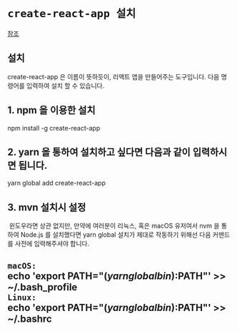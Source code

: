 # `create-react-app 설치`

[참조](https://blog.naver.com/tjddjs90/221879905828)

## 설치

create-react-app 은 이름이 뜻하듯이, 리액트 앱을 만들어주는 도구입니다. 다음 명령어를 입력하여 설치 할 수 있습니다.



## 1. npm 을 이용한 설치​

npm install -g create-react-app
​

## 2. yarn 을 통하여 설치하고 싶다면 다음과 같이 입력하시면 됩니다.

yarn global add create-react-app
​

## 3. mvn 설치시 설정

​
윈도우라면 상관 없지만, 만약에 여러분이 리눅스, 혹은 macOS 유저여서 nvm 을 통하여 Node.js 를 설치했다면 yarn global 설치가 제대로 작동하기 위해선 다음 커맨드를 사전에 입력해주셔야 합니다.  

`macOS:`  
echo 'export PATH="$(yarn global bin):$PATH"' >> ~/.bash_profile  
`Linux:`  
echo 'export PATH="$(yarn global bin):$PATH"' >> ~/.bashrc
​
---

